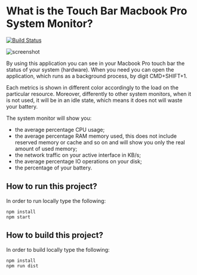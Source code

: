 # What is the Touch Bar Macbook Pro System Monitor?

[![Build Status](https://travis-ci.com/spagnuolocarmine/touchbar-systemmonitor.svg?token=8TzLmEF5PP5fj4VXsAJG&branch=master)](https://travis-ci.com/spagnuolocarmine/touchbar-systemmonitor)

![screenshot](https://raw.githubusercontent.com/spagnuolocarmine/touchbar-systemmonitor/master/screenshots/touchbar_systemmonitor3.gif?token=ACPXSE6H3RJQIYCIGDVGCAC6OOISG)

By using this application you can see in your Macbook Pro touch bar the status of your system (hardware). When you need you can open the application, which runs as a background process, by digit CMD+SHIFT+1. 

Each metrics is shown in different color accordingly to the load on the particular resource. Moreover, differently to other system monitors, when it is not used, it will be in an idle state, which means it does not will waste your battery.

The system monitor will show you:
- the average percentage CPU usage;
- the average percentage RAM memory used, this does not include reserved memory or cache and so on and will show you only the real amount of used memory;
- the network traffic on your active interface in KB/s;
- the average percentage IO operations on your disk;
- the percentage of your battery.


## How to run this project?

In order to  run locally type the following:
```
npm install
npm start
```

## How to build this project?

In order to  build locally type the following:
```
npm install
npm run dist
```
